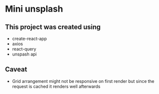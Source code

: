 # Mini unsplash

## This project was created using 

- create-react-app
- axios
- react-query
- unspash api

## Caveat

- Grid arrangement might not be responsive on first render but since the request is cached it renders well afterwards